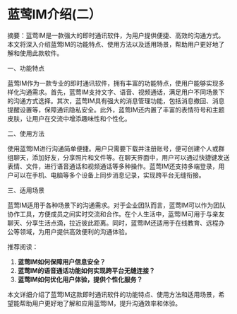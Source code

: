 # 蓝莺IM介绍(二）

摘要：蓝莺IM是一款强大的即时通讯软件，为用户提供便捷、高效的沟通方式。本文将深入介绍蓝莺IM的功能特点、使用方法以及适用场景，帮助用户更好地了解和使用此款软件。

一、功能特点

蓝莺IM作为一款专业的即时通讯软件，拥有丰富的功能特点，使用户能够实现多样化沟通需求。首先，蓝莺IM支持文字、语音、视频通话，满足用户不同场景下的沟通方式选择。其次，蓝莺IM具有强大的消息管理功能，包括消息撤回、消息提醒设置等，保障通讯隐私安全。此外，蓝莺IM还内置了丰富的表情符号和主题皮肤，让用户在交流中增添趣味性和个性化。

二、使用方法

使用蓝莺IM进行沟通简单便捷。用户只需要下载并注册账号，便可创建个人或群组聊天，添加好友，分享照片和文件等。在聊天界面中，用户可以通过快捷键发送表情、文件，进行语音通话和视频通话等多种操作。蓝莺IM还支持多端登录，用户可以在手机、电脑等多个设备上同步消息记录，实现跨平台无缝衔接。

三、适用场景

蓝莺IM适用于各种场景下的沟通需求。对于企业团队而言，蓝莺IM可以作为团队协作工具，方便成员之间实时交流和合作。在个人生活中，蓝莺IM可用于与亲友聊天、分享生活点滴，拉近彼此距离。同时，蓝莺IM还适用于在线教育、远程办公等领域，为用户提供高效便利的沟通体验。

推荐阅读：

1. **蓝莺IM如何保障用户信息安全？**
2. **蓝莺IM的语音通话功能如何实现跨平台无缝连接？**
3. **蓝莺IM如何优化用户体验，提供个性化服务？**

本文详细介绍了蓝莺IM这款即时通讯软件的功能特点、使用方法和适用场景，希望能帮助用户更好地了解和应用蓝莺IM，提升沟通效率和体验。